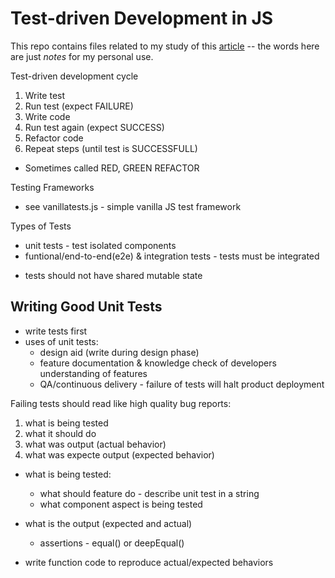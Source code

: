 # Test-driven Development in JS

This repo contains files related to my study of this [article](https://medium.com/javascript-scene/tdd-the-rite-way-53c9b46f45e3)
-- the words here are just *notes* for my personal use.

Test-driven development cycle
1. Write test
2. Run test (expect FAILURE)
3. Write code
4. Run test again (expect SUCCESS)
5. Refactor code
6. Repeat steps (until test is SUCCESSFULL)

* Sometimes called RED, GREEN REFACTOR

Testing Frameworks
* see vanillatests.js - simple vanilla JS test framework

Types of Tests
* unit tests - test isolated components
* funtional/end-to-end(e2e) & integration tests - tests must be integrated
- tests should not have shared mutable state 

## Writing Good Unit Tests
* write tests first
* uses of unit tests:
  - design aid (write during design phase)
  - feature documentation & knowledge check of developers understanding of features
  - QA/continuous delivery - failure of tests will halt product deployment

Failing tests should read like high quality bug reports:
  1) what is being tested
  2) what it should do
  3) what was output (actual behavior)
  4) what was expecte output (expected behavior)

* what is being tested:
  - what should feature do - describe unit test in a string
  - what component aspect is being tested

* what is the output (expected and actual)
  - assertions - equal() or deepEqual()

* write function code to reproduce actual/expected behaviors
